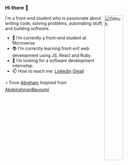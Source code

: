 ### Hi there 👋

<img width="35%" align="right" alt="Github" src="https://user-images.githubusercontent.com/48678280/88862734-4903af80-d201-11ea-968b-9c939d88a37c.gif" />

I'm a front-end student who is passionate about writing code, solving problems, automating stuff, and building software.

- 🔭 I’m currently a front-end student at Microverse.
- 📚 I’m currently learning  front-enf web development using JS, React and Ruby.
- 👯 I’m looking for a software development internship. 
- 📫 How to reach me: [Linkedin](https://www.linkedin.com/in/abreham1222) [Gmail](abreham1222@gmail.com)

⭐️ From [Abreham](https://github.com/abreham1222)
Inspired from [AbdelrahmanBayoumi](https://github.com/abdelrahmanbayoumi)
